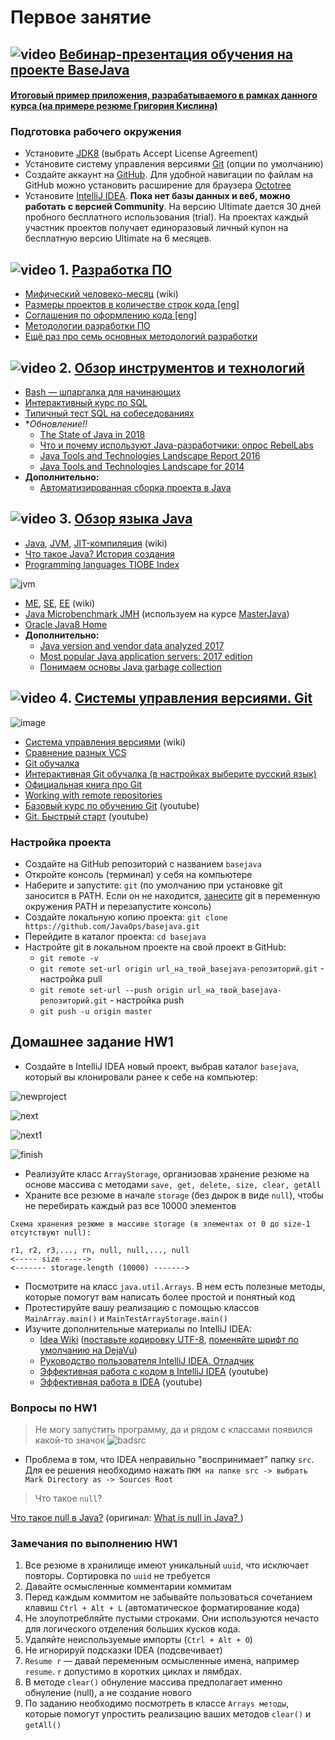 # Первое занятие

## ![video](https://cloud.githubusercontent.com/assets/13649199/13672715/06dbc6ce-e6e7-11e5-81a9-04fbddb9e488.png) [Вебинар-презентация обучения на проекте BaseJava](https://drive.google.com/file/d/0B_4NpoQW1xfpNzdqT2hOcUJ6TGs)
#### [Итоговый пример приложения, разрабатываемого в рамках данного курса (на примере резюме Григория Кислина)](https://javawebinar.github.io/)

### Подготовка рабочего окружения
- Установите [JDK8](http://www.oracle.com/technetwork/java/javase/downloads/jdk8-downloads-2133151.html) (выбрать Accept License Agreement)
- Установите систему управления версиями [Git](http://git-scm.com/downloads) (опции по умолчанию)
- Создайте аккаунт на [GitHub](https://github.com/). Для удобной навигации по файлам на GitHub можно установить расширение для браузера [Octotree](https://habrahabr.ru/post/223527/)
- Установите [IntelliJ IDEA](http://www.jetbrains.com/idea/download/index.html). **Пока нет базы данных и веб, можно работать с версией Community**. На версию Ultimate дается 30 дней пробного бесплатного использования (trial).  На проектах каждый участник проектов получает единоразовый личный купон на бесплатную версию Ultimate на 6 месяцев.

## ![video](https://cloud.githubusercontent.com/assets/13649199/13672715/06dbc6ce-e6e7-11e5-81a9-04fbddb9e488.png) 1. [Разработка ПО](https://drive.google.com/open?id=0B_4NpoQW1xfpVjZUTEpvVUN1TTA)
- [Мифический человеко-месяц](https://ru.wikipedia.org/wiki/Мифический_человеко-месяц) (wiki)
- [Размеры проектов в количестве строк кода [eng]](https://medium.freecodecamp.com/the-biggest-codebases-in-history-a128bb3eea73)
- [Соглашения по оформлению кода [eng]](https://google.github.io/styleguide/javaguide.html)
- [Методологии разработки ПО](https://dou.ua/forums/topic/14015/)
- [Ещё раз про семь основных методологий разработки](https://habrahabr.ru/company/edison/blog/269789/)

## ![video](https://cloud.githubusercontent.com/assets/13649199/13672715/06dbc6ce-e6e7-11e5-81a9-04fbddb9e488.png) 2. [Обзор инструментов и технологий](https://drive.google.com/file/d/0B_4NpoQW1xfpTXJYU2xZbjN2d2M)
- [Bash — шпаргалка для начинающих](https://tproger.ru/translations/bash-cheatsheet)
- [Интерактивный курс по SQL](http://www.sql-ex.ru/)
- [Типичный тест SQL на собеседованиях](https://habrahabr.ru/post/181033/)
- **Обновление!!*
  - [The State of Java in 2018](http://www.baeldung.com/java-in-2018)
  - [Что и почему используют Java-разработчики: опрос RebelLabs](https://jug.ru/2017/12/rebellabs-report/)
  - [Java Tools and Technologies Landscape Report 2016](https://zeroturnaround.com/rebellabs/java-tools-and-technologies-landscape-2016/)
  - [Java Tools and Technologies Landscape for 2014](http://zeroturnaround.com/rebellabs/java-tools-and-technologies-landscape-for-2014)
- **Дополнительно:**
   - [Автоматизированная сборка проекта в Java](http://spring-projects.ru/guides/maven/)

## ![video](https://cloud.githubusercontent.com/assets/13649199/13672715/06dbc6ce-e6e7-11e5-81a9-04fbddb9e488.png) 3. [Обзор языка Java](https://drive.google.com/open?id=0B_4NpoQW1xfpTU5SSElhUjlGNnc)
- [Java](http://ru.wikipedia.org/wiki/Java), [JVM](http://ru.wikipedia.org/wiki/Виртуальная_машина_Java), [JIT-компиляция](http://ru.wikipedia.org/wiki/JIT) (wiki)
- [Что такое Java? История создания](http://www.intuit.ru/studies/courses/16/16/lecture/27105)
- [Programming languages TIOBE Index](http://www.tiobe.com/index.php/content/paperinfo/tpci/index.html)

![jvm](https://cloud.githubusercontent.com/assets/18701152/15219296/e6c67e86-186b-11e6-986f-651a87deec6c.png)

- [ME](http://ru.wikipedia.org/wiki/Java_Platform,_Micro_Edition), [SE](https://ru.wikipedia.org/wiki/Java_Platform,_Standard_Edition), [EE](http://ru.wikipedia.org/wiki/Java_Platform,_Enterprise_Edition) (wiki)
- [Java Microbenchmark JMH](http://openjdk.java.net/projects/code-tools/jmh/) (используем на курсе [MasterJava](https://github.com/JavaWebinar/masterjava#Занятие-2))
- [Oracle Java8 Home](http://docs.oracle.com/javase/8/docs/index.html)
- **Дополнительно:**
   - [Java version and vendor data analyzed 2017](https://plumbr.io/blog/java/java-version-and-vendor-data-analyzed-2017-edition)
   - [Most popular Java application servers: 2017 edition](https://plumbr.io/blog/java/most-popular-java-application-servers-2017-edition)
   - [Понимаем основы Java garbage collection](https://ggenikus.github.io/blog/2014/05/04/gc)

## ![video](https://cloud.githubusercontent.com/assets/13649199/13672715/06dbc6ce-e6e7-11e5-81a9-04fbddb9e488.png) 4. [Системы управления версиями. Git](https://drive.google.com/file/d/0B9Ye2auQ_NsFSUNrdVc0bDZuX2s)

![image](https://cloud.githubusercontent.com/assets/18701152/15219746/9295a2fe-186d-11e6-876b-c61cc9be71e4.png)

  - [Система управления версиями](https://ru.wikipedia.org/wiki/Система_управления_версиями) (wiki)
  - [Сравнение разных VCS](https://biz30.timedoctor.com/ru/cистема-контроля-версий/)
  - [Git обучалка](https://githowto.com/ru)
  - [Интерактивная Git обучалка (в настройках выберите русский язык)](http://learngitbranching.js.org)
  - [Официальная книга про Git](https://git-scm.com/book/ru/v2)
  - [Working with remote repositories](https://illustrated-git.readthedocs.org/en/latest/#working-with-remote-repositories)
  - [Базовый курс по обучению Git](https://www.youtube.com/playlist?list=PLIU76b8Cjem5B3sufBJ_KFTpKkMEvaTQR) (youtube)
  - [Git. Быстрый старт](https://www.youtube.com/watch?v=4-NX17Ip-xQ&list=PLmRNNqEA7JoM77hOJkPrLOfJQGizCLR3P) (youtube)
  
### Настройка проекта
- Создайте на GitHub репозиторий с названием `basejava`
- Откройте консоль (терминал) у себя на компьютере
- Наберите и запустите: `git` (по умолчанию при установке git заносится в PATH. Если он не находится, [занесите](https://www.java.com/ru/download/help/path.xml) git в переменную окружения PATH и перезапустите консоль)
- Создайте локальную копию проекта: `git clone https://github.com/JavaOps/basejava.git`
- Перейдите в каталог проекта: `cd basejava`
- Настройте git в локальном проекте на свой проект в GitHub:
  - `git remote -v`
  - `git remote set-url origin url_на_твой_basejava-репозиторий.git` - настройка pull
  - `git remote set-url --push origin url_на_твой_basejava-репозиторий.git` - настройка push
  - `git push -u origin master`

## Домашнее задание HW1
- Создайте в IntelliJ IDEA новый проект, выбрав каталог `basejava`, который вы клонировали ранее к себе на компьютер:

![newproject](https://user-images.githubusercontent.com/29703461/38273513-d1f7ce52-3794-11e8-829c-305212c25be7.png)

![next](https://user-images.githubusercontent.com/29703461/38273546-e712a6fe-3794-11e8-9850-29287b46a8a0.png)

![next1](https://user-images.githubusercontent.com/29703461/38273584-00e07dc2-3795-11e8-9006-3109f949cf33.png)

![finish](https://user-images.githubusercontent.com/29703461/38275669-3e621614-379b-11e8-8b3a-8e0a3ad4c65c.png)

- Реализуйте класс `ArrayStorage`, организовав хранение резюме на основе массива с методами `save, get, delete, size, clear, getAll`
- Храните все резюме в начале `storage` (без дырок в виде `null`), чтобы не перебирать каждый раз все 10000 элементов
```
Схема хранения резюме в массиве storage (в элементах от 0 до size-1 отсутствуют null):

r1, r2, r3,..., rn, null, null,..., null
<----- size ----->
<------- storage.length (10000) ------->
```
- Посмотрите на класс `java.util.Arrays`. В нем есть полезные методы, которые помогут вам написать более простой и понятный код
- Протестируйте вашу реализацию с помощью классов `MainArray.main()` и `MainTestArrayStorage.main()`
- Изучите дополнительные материалы по IntelliJ IDEA:
  - [Idea Wiki](https://github.com/JavaOPs/topjava/wiki/IDEA) ([поставьте кодировку UTF-8](https://github.com/JavaOPs/topjava/wiki/IDEA#Поставить-кодировку-utf-8), [поменяйте шрифт по умолчанию на DejaVu](https://github.com/JavaOPs/topjava/wiki/IDEA#Поменять-фонт-по-умолчанию-dejavu))
  - [Руководство пользователя IntelliJ IDEA. Отладчик](http://info.javarush.ru/idea_help/2014/01/22/Руководство-пользователя-IntelliJ-IDEA-Отладчик-.html)
  - [Эффективная работа с кодом в IntelliJ IDEA](https://www.youtube.com/watch?v=tpv5n2jWHlw) (youtube)
  - [Эффективная работа в IDEA](https://www.youtube.com/watch?v=_rj7dx6c5R8) (youtube)

### Вопросы по HW1
 > Не могу запустить программу, да и рядом с классами появился какой-то значок
 ![badsrc](https://user-images.githubusercontent.com/29703461/38277015-9cd9155e-379f-11e8-9cd4-a9182a005e9a.png)
 - Проблема в том, что IDEA неправильно "воспринимает" папку `src`. Для ее решения необходимо нажать `ПКМ на папке src -> выбрать Mark Directory as -> Sources Root`
 
 > Что такое `null`?

[Что такое null в Java?](http://qaru.site/questions/1960/what-is-null-in-java) (оригинал: [What is null in Java?
](https://stackoverflow.com/questions/2707322/what-is-null-in-java))

### Замечания по выполнению HW1
1. Все резюме в хранилище имеют уникальный `uuid`, что исключает повторы.  Cортировка по `uuid` не требуется
2. Давайте осмысленные комментарии коммитам
3. Перед каждым коммитом не забывайте пользоваться сочетанием клавиш `Ctrl + Alt + L` (автоматическое форматирование кода)
4. Не злоупотребляйте пустыми строками. Они используются нечасто для логического отделения больших кусков кода.
5. Удаляйте неиспользуемые импорты (`Ctrl + Alt + O`)
5. Не игнорируй подсказки IDEA (подсвечивает)
6. `Resume r` — давай переменным осмысленные имена, например `resume`. `r` допустимо в коротких циклах и лямбдах.
7. В методе `clear()` обнуление массива предполагает именно обнуление (null), а не создание нового
8. По заданию необходимо посмотреть в классе `Arrays методы`, которые помогут упростить реализацию ваших методов `clear()` и `getAll()`
